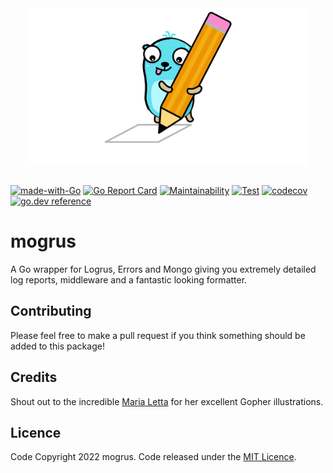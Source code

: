 <div align="center">
<img height="250" src="res/logo.svg" alt="Errors Logo" style="margin-bottom: 1rem" />
</div>

[![made-with-Go](https://img.shields.io/badge/Made%20with-Go-1f425f.svg)](http://golang.org)
[![Go Report Card](https://goreportcard.com/badge/github.com/ainsleyclark/mogrus)](https://goreportcard.com/report/github.com/ainsleyclark/mogrus)
[![Maintainability](https://api.codeclimate.com/v1/badges/b3afd7bf115341995077/maintainability)](https://codeclimate.com/github/ainsleyclark/mogrus/maintainability)
[![Test](https://github.com/ainsleyclark/mogrus/actions/workflows/test.yml/badge.svg?branch=master)](https://github.com/ainsleyclark/mogrus/actions/workflows/test.yml)
[![codecov](https://codecov.io/gh/ainsleyclark/mogrus/branch/master/graph/badge.svg?token=K27L8LS7DA)](https://codecov.io/gh/ainsleyclark/mogrus)
[![go.dev reference](https://img.shields.io/badge/go.dev-reference-007d9c?logo=go&logoColor=white&style=flat)](https://pkg.go.dev/github.com/ainsleyclark/mogrus)

# mogrus
A Go wrapper for Logrus, Errors and Mongo giving you extremely detailed log reports, middleware and a fantastic looking formatter.

## Contributing

Please feel free to make a pull request if you think something should be added to this package!

## Credits

Shout out to the incredible [Maria Letta](https://github.com/MariaLetta) for her excellent Gopher illustrations.

## Licence

Code Copyright 2022 mogrus. Code released under the [MIT Licence](LICENSE).
